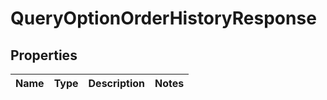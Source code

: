 

# QueryOptionOrderHistoryResponse


## Properties

| Name | Type | Description | Notes |
|------------ | ------------- | ------------- | -------------|



